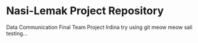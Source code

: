 # Nasi-Lemak Project Repository
Data Communication Final Team Project
Irdina try using git meow meow
sali testing...